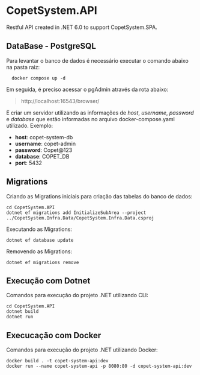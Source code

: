 # CopetSystem.API

Restful API created in .NET 6.0 to support CopetSystem.SPA.

## DataBase - PostgreSQL

Para levantar o banco de dados é necessário executar o comando abaixo na pasta raiz:

```
  docker compose up -d
```

Em seguida, é preciso acessar o pgAdmin através da rota abaixo:

> http://localhost:16543/browser/

E criar um servidor utilizando as informações de _host_, _username_, _password_ e _database_ que estão informadas no arquivo docker-compose.yaml utilizado.
Exemplo:

- **host**: copet-system-db
- **username**: copet-admin
- **password**: Copet@123
- **database**: COPET_DB
- **port**: 5432

## Migrations

Criando as Migrations iniciais para criação das tabelas do banco de dados:

```
cd CopetSystem.API
dotnet ef migrations add InitializeSubArea --project ../CopetSystem.Infra.Data/CopetSystem.Infra.Data.csproj
```

Executando as Migrations:

```
dotnet ef database update
```

Removendo as Migrations:

```
dotnet ef migrations remove
```

## Execução com Dotnet

Comandos para execução do projeto .NET utilizando CLI:

```
cd CopetSystem.API
dotnet build
dotnet run
```

## Execucação com Docker

Comandos para execução do projeto .NET utilizando Docker:

```
docker build . -t copet-system-api:dev
docker run --name copet-system-api -p 8080:80 -d copet-system-api:dev
```
